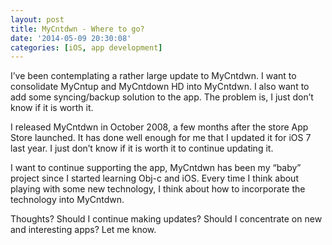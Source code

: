 ```yaml
---
layout: post
title: MyCntdwn - Where to go?
date: '2014-05-09 20:30:08'
categories: [iOS, app development]
---
```


I’ve been contemplating a rather large update to MyCntdwn. I want to consolidate MyCntup and MyCntdown HD into MyCntdwn. I also want to add some syncing/backup solution to the app. The problem is, I just don’t know if it is worth it.

I released MyCntdwn in October 2008, a few months after the store App Store launched. It has done well enough for me that I updated it for iOS 7 last year. I just don’t know if it is worth it to continue updating it.

I want to continue supporting the app, MyCntdwn has been my “baby” project since I started learning Obj-c and iOS. Every time I think about playing with some new technology, I think about how to incorporate the technology into MyCntdwn.

Thoughts? Should I continue making updates? Should I concentrate on new and interesting apps? Let me know.

